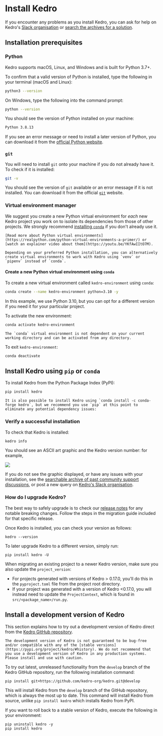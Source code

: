 # Install Kedro

If you encounter any problems as you install Kedro, you can ask for help on Kedro's [Slack organisation](https://slack.kedro.org) or [search the archives for a solution](https://linen-discord.kedro.org).


## Installation prerequisites

### Python
Kedro supports macOS, Linux, and Windows and is built for Python 3.7+.

To confirm that a valid version of Python is installed, type the following in your terminal (macOS and Linux):

```bash
python3 --version
```
On Windows, type the following into the command prompt:

```bash
python --version
```

You should see the version of Python installed on your machine:

```bash
Python 3.8.13
```

If you see an error message or need to install a later version of Python, you can download it from the [official Python website](https://www.python.org/downloads/).

### `git`
You will need to install `git` onto your machine if you do not already have it. To check if it is installed:

```bash
git -v
```

You should see the version of `git` available or an error message if it is not installed. You can download it from the official  [`git`](https://git-scm.com/) website.

### Virtual environment manager
We suggest you create a new Python virtual environment for *each* new Kedro project you work on to isolate its dependencies from those of other projects. We strongly recommend [installing `conda`](https://docs.conda.io/projects/conda/en/latest/user-guide/install/) if you don't already use it.

``` {note}
[Read more about Python virtual environments](https://realpython.com/python-virtual-environments-a-primer/) or [watch an explainer video about them](https://youtu.be/YKfAwIItO7M).
```

```{note}
Depending on your preferred Python installation, you can alternatively create virtual environments to work with Kedro using `venv` or `pipenv` instead of `conda`.
```

#### Create a new Python virtual environment using `conda`

To create a new virtual environment called `kedro-environment` using `conda`:

```bash
conda create --name kedro-environment python=3.10 -y
```

In this example, we use Python 3.10, but you can opt for a different version if you need it for your particular project.

To activate the new environment:

```bash
conda activate kedro-environment
```

```{note}
The `conda` virtual environment is not dependent on your current working directory and can be activated from any directory.
```

To exit `kedro-environment`:

```bash
conda deactivate
```

## Install Kedro using `pip` or `conda`

To install Kedro from the Python Package Index (PyPI):

```bash
pip install kedro
```

```{note}
It is also possible to install Kedro using `conda install -c conda-forge kedro`, but we recommend you use `pip` at this point to eliminate any potential dependency issues:
```

### Verify a successful installation

To check that Kedro is installed:

```bash
kedro info
```

You should see an ASCII art graphic and the Kedro version number: for example,

![](../meta/images/kedro_graphic.png)

If you do not see the graphic displayed, or have any issues with your installation, see the [searchable archive of past community support discussions](https://linen-discord.kedro.org), or post a new query on [Kedro's Slack organisation](https://slack.kedro.org).

### How do I upgrade Kedro?

The best way to safely upgrade is to check our [release notes](https://github.com/kedro-org/kedro/blob/main/RELEASE.md) for any notable breaking changes. Follow the steps in the migration guide included for that specific release.

Once Kedro is installed, you can check your version as follows:

```
kedro --version
```

To later upgrade Kedro to a different version, simply run:

```
pip install kedro -U
```

When migrating an existing project to a newer Kedro version, make sure you also update the `project_version`:

* For projects generated with versions of Kedro > 0.17.0, you'll do this in the `pyproject.toml` file from the project root directory.
* If your project was generated with a version of Kedro <0.17.0, you will instead need to update the `ProjectContext`, which is found in `src/<package_name>/run.py`.


## Install a development version of Kedro

This section explains how to try out a development version of Kedro direct from the [Kedro GitHub repository](https://github.com/kedro-org/kedro).

```{important}
The development version of Kedro is not guaranteed to be bug-free and/or compatible with any of the [stable versions](https://pypi.org/project/kedro/#history). We do not recommend that you use a development version of Kedro in any production systems. Please install and use with caution.
```

To try out latest, unreleased functionality from the `develop` branch of the Kedro GitHub repository, run the following installation command:

```console
pip install git+https://github.com/kedro-org/kedro.git@develop
```

This will install Kedro from the `develop` branch of the GitHub repository, which is always the most up to date. This command will install Kedro from source, unlike `pip install kedro` which installs Kedro from PyPI.

If you want to roll back to a stable version of Kedro, execute the following in your environment:

```console
pip uninstall kedro -y
pip install kedro
```
